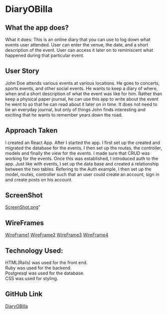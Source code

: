 # DiaryOBilla

## What the app does?  

What it does: This is an online diary that you can use to log down what events user attended.
User can enter the venue, the date, and a short description of the event. User can access it later
on to reminiscent what happened during that particular event.

## User Story
John Doe attends various events at various locations. He goes to concerts, sports events, and
other social events. He wants to keep a diary of where, when and a short description of what the
event was like for him. Rather than keep a physical paper journal, he can use this app to write
about the event he went to so that he can read about it later on in time. It does not need to be
an everyday journal, but only of things John finds interesting and exciting that he wants to
remember years down the road.

## Approach Taken
I created an React App. After I started the app. I first set up the created and migrated the database for the events. I then set up the routes, the controller, models and finally the view for the events. I made sure that CRUD was working for the events. 
Once this was established, I introduced auth to the app. Just like with events, I set up the data base and created a relationship between the two tables. Refering to the Auth example, I then set up the model, routes, controller such that an user could create an account, sign in and create posts on his account.

## ScreenShot
[ScreenShot.png](/diary/app/assets/images/ScreenShot.png)"

## WireFrames
[WireFrame1](/diary/app/assets/images/WireFrame1.png)
[WireFrame2](/diary/app/assets/images/WireFrame2.png)
[WireFrame3](/diary/app/assets/images/WireFrame3.png)
[WireFrame4](/diary/app/assets/images/WireFrame4.png)

## Technology Used:
HTML(Rails) was used for the front end.  
Ruby was used for the backend.  
Postgresql was used for the database.  
CSS was used for styling.

## GitHub Link
[DiaryOBilla](https://github.com/sertana/DiaryOBilla)

